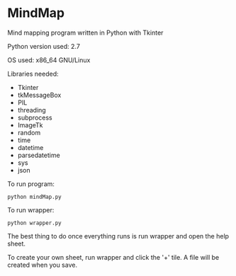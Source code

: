 # MindMap
Mind mapping program written in Python with Tkinter

Python version used: 2.7

OS used: x86_64 GNU/Linux

Libraries needed:
  * Tkinter
  * tkMessageBox
  * PIL
  * threading
  * subprocess
  * ImageTk
  * random
  * time
  * datetime
  * parsedatetime
  * sys
  * json

To run program:

    python mindMap.py

To run wrapper:

    python wrapper.py

The best thing to do once everything runs is run wrapper and open the help sheet.

To create your own sheet, run wrapper and click the '+' tile. A file will be created when you save.

